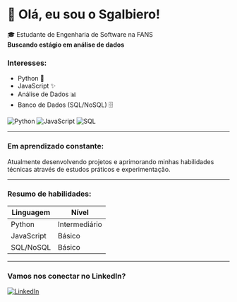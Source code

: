 # 👋 Olá, eu sou o Sgalbiero!

🎓 Estudante de Engenharia de Software na FANS  
**Buscando estágio em análise de dados**

### Interesses:
- Python 🐍
- JavaScript ✨
- Análise de Dados 📊
- Banco de Dados (SQL/NoSQL) 🗄️

![Python](https://img.shields.io/badge/Python-3776AB?logo=python&logoColor=white)
![JavaScript](https://img.shields.io/badge/JavaScript-F7DF1E?logo=javascript&logoColor=black)
![SQL](https://img.shields.io/badge/SQL-4479A1?logo=postgresql&logoColor=white)

---

### Em aprendizado constante:
Atualmente desenvolvendo projetos e aprimorando minhas habilidades técnicas através de estudos práticos e experimentação.

---

### Resumo de habilidades:

| Linguagem    | Nível         |
|-------------|---------------|
| Python      | Intermediário |
| JavaScript  | Básico        |
| SQL/NoSQL   | Básico        |

---

### Vamos nos conectar no LinkedIn?
[![LinkedIn](https://img.shields.io/badge/-Vinicius%20Sgalbiero-blue?style=flat-square&logo=linkedin&logoColor=white)](https://www.linkedin.com/in/vinicius-eduardo-sgalbiero-a2904330a)
